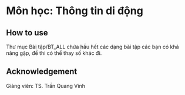 # Môn học: Thông tin di động

## How to use

Thư mục Bài tập/BT_ALL chứa hầu hết các dạng bài tập các bạn có khả năng gặp, đề thi có thể thay số khác đi.

## Acknowledgement

Giảng viên: TS. Trần Quang Vinh
